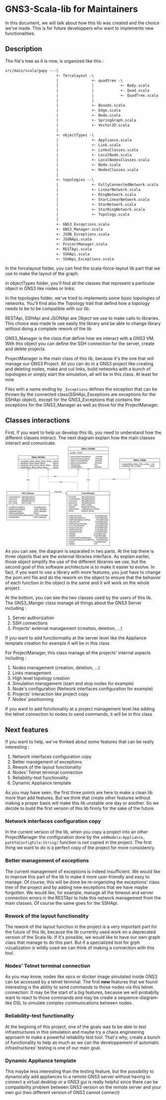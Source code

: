 
# GNS3-Scala-lib for Maintainers

In this document, we will talk about how this lib was created and the choice we've made. This is for future developpers who want to implements new functionalities.

## Description

The file's tree as it is now, is organized like this :
```
src/main/scala/gapy ---\
                       +- forcelayout -\
                       |               +- quadtree -\
                       |               |            +- Body.scala
                       |               |            +- Quad.scala
                       |               |            +- QuadTree.scala
                       |               |
                       |               +- Bounds.scala
                       |               +- Edge.scala
                       |               +- Node.scala
                       |               +- SpringGraph.scala
                       |               +- Vector2D.scala
                       |
                       +- objectTypes -\
                       |               +- Appliance.scala
                       |               +- Link.scala
                       |               +- LinksClasses.scala
                       |               +- LocalNode.scala
                       |               +- LocalNodesClasses.scala
                       |               +- Node.scala
                       |               +- NodesClasses.scala
                       |
                       +- topologies --\
                       |               +- FullyConnectedNetwork.scala
                       |               +- LinearNetwork.scala
                       |               +- RingNetwork.scala
                       |               +- StarLinearNetwork.scala
                       |               +- StarNetwork.scala
                       |               +- StarRingNetwork.scala
                       |               +- Topology.scala
                       |
                       +- GNS3_Exceptions.scala
                       +- GNS3_Manager.scala
                       +- JSON_Exceptions.scala
                       +- JSONApi.scala
                       +- ProjectManager.scala
                       +- RESTApi.scala
                       +- SSHApi.scala
                       +- SSHApi_Exceptions.scala
```

In the forcelayout folder, you can find the scala-force-layout lib part that we use to make the layout of the graph.

In objectTypes folder, you'll find all the classes that represent a particular object in GNS3 like nodes or links.

In the topologies folder, we've tried to implements some basic topologies of networks. You'll find also the Topology trait that defind how a topology needs to be to be compatible with our lib.

RESTApi, SSHApi and JSONApi are Object we use to make calls to libraries. This choice was made to use easily the library and be able to change library without doing a complete rework of the lib

GNS3_Manager is the class that define how we interact with a GNS3 VM. With this object you can define the SSH connection for the server, create and delete projects.

ProjectManager is the main class of this lib, because it's the one that will manage our GNS3 Project. All you can do in a GNS3 project like creating and deleting nodes, make and cut links, build networks with a bunch of topologies or simply start the simulation, all will be in this class. At least for now.

Files with a name ending by `_Exceptions` defines the exception that can be thrown by the connected class(SSHApi_Exceptions are exceptions for the SSHApi object), except for the GNS3_Exceptions that contains the exceptions for the GNS3_Manager as well as those for the ProjectManager. 

## Classes interactions

First, if you want to help us develop this lib, you need to understand how the different classes interact. The next diagram explain how the main classes interact and comunicate.
![](https://github.com/PierreMear/GNS3-Scala-lib/blob/master/docs/images/LibraryClassDiagram.png)
As you can see, the diagram is separated in two parts. At the top there is three objects that are the external libraries interface. As explain earlier, those object simplify the use of the different libraries we use, but the second goal of this software architecture is to make it easier to evolve. In fact, if you want to use a library with more features, you just have to change the pom.xml file and do the rework on the object to ensure that the behavior of each function in the object is the same and it will work on the whole project.

At the bottom, you can see the two classes used by the users of this lib. The GNS3_Manger class manage all things about the GNS3 Server including :

1. Server authorization
2. SSH connections
3. Projects' external management (creation, deletion, ...)

If you want to add functionnality at the server level like the Appliance template creation for example it will be in this class

For ProjectManager, this class manage all the projects' internal aspects including :

1. Nodes management (creation, deletion, ...)
2. Links management
3. High level topology creation
4. Simulation management (start and stop nodes for example)
5. Node's configuration (Network interfaces configuration for example)
6. Projects' interaction like project copy
7. Nodes' positionning

If you want to add fonctionality at a project management level like adding the telnet connection to nodes to send commands, it will be in this class

## Next features

If you want to help, we've thinked about some features that can be really interesting :

1. Network interfaces configuration copy
2. Better management of exceptions
3. Rework of the layout functionality
4. Nodes' Telnet terminal connection
5. Reliability-test functionality
6. Dynamic Appliance template

As you may have seen, the first three points are here to make a clean lib more than add features. But we think that create other features without making a proper basis will make this lib unstable one day or another. So we decide to build the first version of this lib firmly for the sake of the future.

### Network interfaces configuration copy

In the current version of the lib, when you copy a project into an other ProjectManager the configuration done by the `addNode(a:Appliance, pathToConfigFile:String)` function is not copied in the project.
The first thing we want to do is a perfect copy of the project for more consistency.

### Better management of exceptions

The current management of exceptions is indeed insufficient. We would like to improve this part of the lib to make it more user-friendly and easy to manage.
Of course, this will be done be re-organizing the exceptions' class tree of the project and by adding new exceptions that we have maybe forgotten.
We would like, for example, manage all the timeout and server connection errors in the RESTApi to hide this network management from the main classes. Of course the same goes for the SSHApi. 

### Rework of the layout functionality

The rework of the layout function in the project is a very important part for the future of this lib, because the lib currently used work on a deprecated version of the Scala lib.
If it's possible, we would like to have our own graph class that manage to do this part. 
But if a specialized tool for grph vizualization is wildly used we can think of making a connection with this tool.

### Nodes' Telnet terminal connection

As you may know, nodes like vpcs or docker image simulated inside GNS3 can be accessed by a telnet terminal. The first **new** features that we found interesting is the ability to send commands to those nodes via this telnet connection. It may be the start of a big features, because we will probabilly want to react to those commands and may be create a sequence-diagram-like DSL to simulate complex communications between nodes.

### Reliability-test functionality

At the begining of this project, one of the goals was to be able to test infrastructures in this simulation and maybe try a chaos engineering approach to make a powerful reliability test tool. That's why, create a bunch of functionality to help as much as we can the developpement of automatic infrastructures' testing is one of our main goal.

### Dynamic Appliance template

This maybe less interesting than the testing feature, but the possibility to dynamically add appliances to a remote GNS3 server without having to connect a virtual desktop or a GNS3 gui is really helpful since there can be compatibility problem between GNS3 version on the remote server and your own gui (two different version of GNS3 cannot connect)